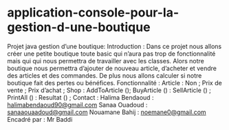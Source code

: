 # application-console-pour-la-gestion-d-une-boutique
Projet java  gestion d’une boutique: Introduction :      Dans ce projet nous allons créer une petite boutique toute basic qui n’aura     pas trop de fonctionnalité mais qui qui nous permettra de travailler avec les  classes.      Alors notre boutique nous permettra d’ajouter de nouveau article, d’acheter et vendre des articles et des commandes. De plus nous allons calculer si notre boutique fait des pertes ou bénéfices. Fonctionnalité :       Article : Non ; Prix de vente ; Prix d’achat ;         Shop : AddToArticle (); BuyArticle () : SellArticle () ; PrintAll () : Resultat () ;  Contact :  Halima Bendaoud :             halimabendaoud90@gmail.com Sanaa Ouadoud :                  sanaaouaadoud@gmail.com Nouamane Bahij :                 noemane0@gmail.com Encadré par :  Mr Baddi
